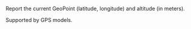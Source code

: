 Report the current GeoPoint (latitude, longitude) and altitude (in meters).

Supported by GPS models.
